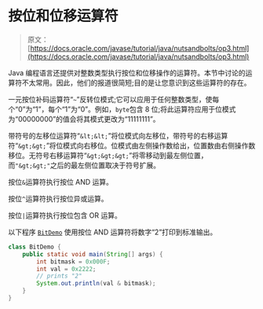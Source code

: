 # 按位和位移运算符

> 原文： [https://docs.oracle.com/javase/tutorial/java/nutsandbolts/op3.html](https://docs.oracle.com/javase/tutorial/java/nutsandbolts/op3.html)

Java 编程语言还提供对整数类型执行按位和位移操作的运算符。本节中讨论的运算符不太常用。因此，他们的报道很简短;目的是让您意识到这些运算符的存在。

一元按位补码运算符“`~`”反转位模式;它可以应用于任何整数类型，使每个“0”为“1”，每个“1”为“0”。例如，`byte`包含 8 位;将此运算符应用于位模式为“00000000”的值会将其模式更改为“11111111”。

带符号的左移位运算符“`&lt;&lt;`”将位模式向左移位，带符号的右移运算符“`&gt;&gt;`”将位模式向右移位。位模式由左侧操作数给出，位置数由右侧操作数移位。无符号右移运算符“`&gt;&gt;&gt;`”将零移动到最左侧位置，而`"&gt;&gt;"`之后的最左侧位置取决于符号扩展。

按位`&`运算符执行按位 AND 运算。

按位`^`运算符执行按位异或运算。

按位`|`运算符执行按位包含 OR 运算。

以下程序 [`BitDemo`](examples/BitDemo.java) 使用按位 AND 运算符将数字“2”打印到标准输出。

```java
class BitDemo {
    public static void main(String[] args) {
        int bitmask = 0x000F;
        int val = 0x2222;
        // prints "2"
        System.out.println(val & bitmask);
    }
}

```
